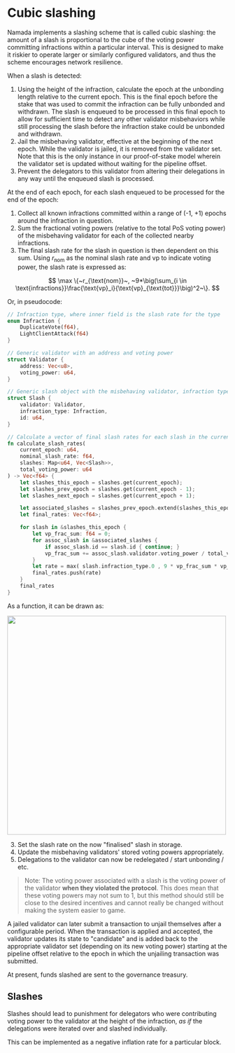 # Cubic slashing

Namada implements a slashing scheme that is called cubic slashing: the amount of a slash is proportional to the cube of the voting power committing infractions within a particular interval. This is designed to make it riskier to operate larger or similarly configured validators, and thus the scheme encourages network resilience.

When a slash is detected:
1. Using the height of the infraction, calculate the epoch at the unbonding length relative to the current epoch. This is the final epoch before the stake that was used to commit the infraction can be fully unbonded and withdrawn. The slash is enqueued to be processed in this final epoch to allow for sufficient time to detect any other validator misbehaviors while still processing the slash before the infraction stake could be unbonded and withdrawn. 
2. Jail the misbehaving validator, effective at the beginning of the next epoch. While the validator is jailed, it is removed from the validator set. Note that this is the only instance in our proof-of-stake model wherein the validator set is updated without waiting for the pipeline offset.
3. Prevent the delegators to this validator from altering their delegations in any way until the enqueued slash is processed.

At the end of each epoch, for each slash enqueued to be processed for the end of the epoch:
1. Collect all known infractions committed within a range of (-1, +1) epochs around the infraction in question.
2. Sum the fractional voting powers (relative to the total PoS voting power) of the misbehaving validator for each of the collected nearby infractions. 
3. The final slash rate for the slash in question is then dependent on this sum. Using $r_\text{nom}$ as the nominal slash rate and $\text{vp}$ to indicate voting power, the slash rate is expressed as:

$$  \max \{~r_{\text{nom}}~, ~9*\big(\sum_{i \in \text{infractions}}\frac{\text{vp}_i}{\text{vp}_{\text{tot}}}\big)^2~\}. $$

Or, in pseudocode:
<!-- I want to make these two code blocks toggleable as in  https://rdmd.readme.io/docs/code-blocks#tabbed-code-blocks but can't seem to get it to work-->
<!-- ```haskell =
calculateSlashRate :: [Slash] -> Float

calculateSlashRate slashes = 
    let votingPowerFraction = sum [ votingPowerFraction (validator slash) | slash <- slashes]
	in max 0.01 (min 1 (votingPowerFraction**2)*9)
  -- minimum slash rate is 1%
  -- then exponential between 0 & 1/3 voting power
  -- we can make this a more complex function later
``` -->

<!-- ```python
class PoS:
    def __init__(self, genesis_validators : list):
        self.update_validators(genesis_validators)
    
    def update_validators(self, new_validators):
        self.validators = new_validators
        self.total_voting_power = sum(validator.voting_power for validator in self.validators)
    
    def slash(self, slashed_validators : list):
        for slashed_validator in slashed_validators: 
            voting_power_fraction = slashed_validator.voting_power / self.total_voting_power
            slash_rate = calc_slash_rate(voting_power_fraction)
            slashed_validator.voting_power *= (1 - slash_rate)

    def get_voting_power(self):
        for i in range(min(10, len(self.validators))):
            print(self.validators[i])
    
    @staticmethod
    def calc_slash_rate(voting_power_fraction):
        slash_rate = max(0.01, (voting_power_fraction ** 2) * 9)
        return slash_rate
``` -->

```rust
// Infraction type, where inner field is the slash rate for the type
enum Infraction {
    DuplicateVote(f64),
    LightClientAttack(f64)
}

// Generic validator with an address and voting power
struct Validator {
    address: Vec<u8>,
    voting_power: u64,
}

// Generic slash object with the misbehaving validator, infraction type, and some unique identifier
struct Slash {
    validator: Validator,
    infraction_type: Infraction,
    id: u64,
}

// Calculate a vector of final slash rates for each slash in the current epoch
fn calculate_slash_rates(
    current_epoch: u64,
    nominal_slash_rate: f64,
    slashes: Map<u64, Vec<Slash>>,
    total_voting_power: u64
) -> Vec<f64> {
    let slashes_this_epoch = slashes.get(current_epoch);
    let slashes_prev_epoch = slashes.get(current_epoch - 1);
    let slashes_next_epoch = slashes.get(current_epoch + 1);

    let associated_slashes = slashes_prev_epoch.extend(slashes_this_epoch).extend(slashes_next_epoch);
    let final_rates: Vec<f64>;

    for slash in &slashes_this_epoch {
        let vp_frac_sum: f64 = 0;
        for assoc_slash in &associated_slashes {
            if assoc_slash.id == slash.id { continue; }
            vp_frac_sum += assoc_slash.validator.voting_power / total_voting_power;
        }
        let rate = max( slash.infraction_type.0 , 9 * vp_frac_sum * vp_frac_sum );
        final_rates.push(rate)
    }
    final_rates
}
```

As a function, it can be drawn as:

[<img src="../images/cubic_slash.png" width="500"/>](../images/cubic_slash.png)

3. Set the slash rate on the now "finalised" slash in storage.
4. Update the misbehaving validators' stored voting powers appropriately.
5. Delegations to the validator can now be redelegated / start unbonding / etc.

> Note: The voting power associated with a slash is the voting power of the validator **when they violated the protocol**. This does mean that these voting powers may not sum to 1, but this method should still be close to the desired incentives and cannot really be changed without making the system easier to game.

A jailed validator can later submit a transaction to unjail themselves after a configurable period. When the transaction is applied and accepted, the validator updates its state to "candidate" and is added back to the appropriate validator set (depending on its new voting power) starting at the pipeline offset relative to the epoch in which the unjailing transaction was submitted.

At present, funds slashed are sent to the governance treasury. 

## Slashes

Slashes should lead to punishment for delegators who were contributing voting power to the validator at the height of the infraction, _as if_ the delegations were iterated over and slashed individually.

This can be implemented as a negative inflation rate for a particular block.

<!--## State management

Each $entry_{v,i}$ can be reference-counted by the number of delegations created during that epoch which might need to reference it. As soon as the number of delegations drops to zero, the entry can be deleted.-->